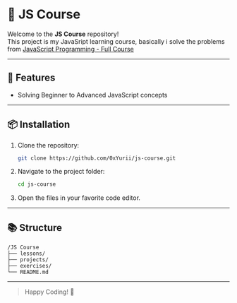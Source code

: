 # 🌟 JS Course

Welcome to the **JS Course** repository!  
This project is my JavaSript learning course, basically i solve the problems from [JavaScript Programming - Full Course](https://youtu.be/jS4aFq5-91M?si=g5SZVAo94alErWLU)

---

## 🚀 Features

- Solving Beginner to Advanced JavaScript concepts

---

## 📦 Installation

1. Clone the repository:
   ```bash
   git clone https://github.com/0xYurii/js-course.git
   ```
2. Navigate to the project folder:
   ```bash
   cd js-course
   ```
3. Open the files in your favorite code editor.

---

## 📚 Structure

```
/JS Course
├── lessons/
├── projects/
├── exercises/
└── README.md
```

---


> Happy Coding! 🚀
